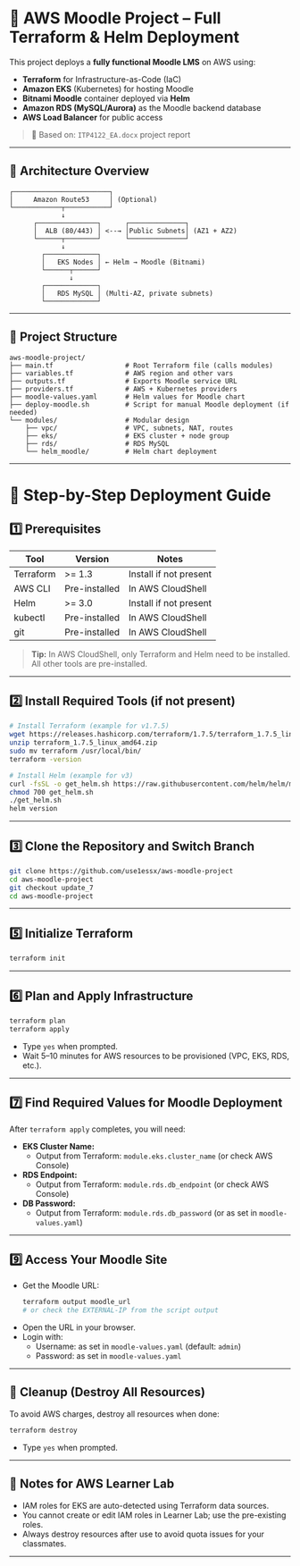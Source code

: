 # 📘 AWS Moodle Project – Full Terraform & Helm Deployment

This project deploys a **fully functional Moodle LMS** on AWS using:
- **Terraform** for Infrastructure-as-Code (IaC)
- **Amazon EKS** (Kubernetes) for hosting Moodle
- **Bitnami Moodle** container deployed via **Helm**
- **Amazon RDS (MySQL/Aurora)** as the Moodle backend database
- **AWS Load Balancer** for public access

> 🧾 Based on: `ITP4122_EA.docx` project report

---

## 🧱 Architecture Overview

```
┌────────────────────────┐
│     Amazon Route53     │ (Optional)
└────────────┬───────────┘
             ↓
      ┌───────────────┐      ┌──────────────┐
      │  ALB (80/443) │ <--→ │Public Subnets│ (AZ1 + AZ2)
      └──────┬────────┘      └──────────────┘
             ↓
        ┌─────────────┐
        │   EKS Nodes │ ← Helm → Moodle (Bitnami)
        └──────┬──────┘
               ↓
        ┌─────────────┐
        │   RDS MySQL │ (Multi-AZ, private subnets)
        └─────────────┘
```

---

## 📁 Project Structure

```
aws-moodle-project/
├── main.tf                  # Root Terraform file (calls modules)
├── variables.tf             # AWS region and other vars
├── outputs.tf               # Exports Moodle service URL
├── providers.tf             # AWS + Kubernetes providers
├── moodle-values.yaml       # Helm values for Moodle chart
├── deploy-moodle.sh         # Script for manual Moodle deployment (if needed)
└── modules/                 # Modular design
    ├── vpc/                 # VPC, subnets, NAT, routes
    ├── eks/                 # EKS cluster + node group
    ├── rds/                 # RDS MySQL
    └── helm_moodle/         # Helm chart deployment
```

---

# 🚀 Step-by-Step Deployment Guide

## 1️⃣ Prerequisites

| Tool        | Version         | Notes |
|-------------|-----------------|-------|
| Terraform   | >= 1.3          | Install if not present |
| AWS CLI     | Pre-installed   | In AWS CloudShell |
| Helm        | >= 3.0          | Install if not present |
| kubectl     | Pre-installed   | In AWS CloudShell |
| git         | Pre-installed   | In AWS CloudShell |

> **Tip:** In AWS CloudShell, only Terraform and Helm need to be installed. All other tools are pre-installed.

---

## 2️⃣ Install Required Tools (if not present)

```bash
# Install Terraform (example for v1.7.5)
wget https://releases.hashicorp.com/terraform/1.7.5/terraform_1.7.5_linux_amd64.zip
unzip terraform_1.7.5_linux_amd64.zip
sudo mv terraform /usr/local/bin/
terraform -version

# Install Helm (example for v3)
curl -fsSL -o get_helm.sh https://raw.githubusercontent.com/helm/helm/main/scripts/get-helm-3
chmod 700 get_helm.sh
./get_helm.sh
helm version
```

---

## 3️⃣ Clone the Repository and Switch Branch

```bash
git clone https://github.com/use1essx/aws-moodle-project
cd aws-moodle-project
git checkout update_7
cd aws-moodle-project
```

---


## 5️⃣ Initialize Terraform

```bash
terraform init
```

---

## 6️⃣ Plan and Apply Infrastructure

```bash
terraform plan
terraform apply
```
- Type `yes` when prompted.
- Wait 5–10 minutes for AWS resources to be provisioned (VPC, EKS, RDS, etc.).

---

## 7️⃣ Find Required Values for Moodle Deployment

After `terraform apply` completes, you will need:
- **EKS Cluster Name:**
  - Output from Terraform: `module.eks.cluster_name` (or check AWS Console)
- **RDS Endpoint:**
  - Output from Terraform: `module.rds.db_endpoint` (or check AWS Console)
- **DB Password:**
  - Output from Terraform: `module.rds.db_password` (or as set in `moodle-values.yaml`)

---


## 9️⃣ Access Your Moodle Site

- Get the Moodle URL:
  ```bash
  terraform output moodle_url
  # or check the EXTERNAL-IP from the script output
  ```
- Open the URL in your browser.
- Login with:
  - Username: as set in `moodle-values.yaml` (default: `admin`)
  - Password: as set in `moodle-values.yaml`

---

## 🔄 Cleanup (Destroy All Resources)

To avoid AWS charges, destroy all resources when done:
```bash
terraform destroy
```
- Type `yes` when prompted.

---


## 📝 Notes for AWS Learner Lab

- IAM roles for EKS are auto-detected using Terraform data sources.
- You cannot create or edit IAM roles in Learner Lab; use the pre-existing roles.
- Always destroy resources after use to avoid quota issues for your classmates.

---



